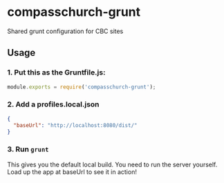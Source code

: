 compasschurch-grunt
===================

Shared grunt configuration for CBC sites


Usage
-----

### 1. Put this as the Gruntfile.js:

```js
module.exports = require('compasschurch-grunt');
```

### 2. Add a profiles.local.json

```json
{
  "baseUrl": "http://localhost:8080/dist/"
}
```

### 3. Run `grunt`

This gives you the default local build.
You need to run the server yourself.
Load up the app at baseUrl to see it in action!